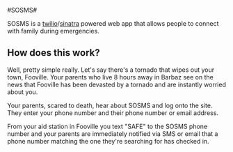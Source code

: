 #SOSMS#

SOSMS is a [twilio](http://www.twilio.com/)/[sinatra](http://www.sinatrarb.com/) powered web app that allows people to connect with family during emergencies.

## How does this work? ##

Well, pretty simple really. Let's say there's a tornado that wipes out
your town, Fooville. Your parents who live 8 hours away in Barbaz see on
the news that Fooville has been devasted by a tornado and are instantly
worried about you.

Your parents, scared to death, hear about SOSMS and log onto the site.
They enter your phone number and their phone number or
email address.

From your aid station in Fooville you text "SAFE" to the SOSMS phone
number and your parents are immediately notified via SMS or email that a
phone number matching the one they're searching for has checked in.
